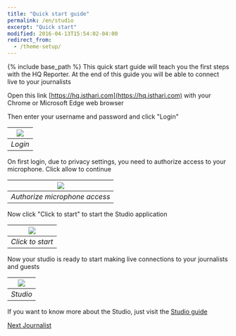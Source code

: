 ```yaml
---
title: "Quick start guide"
permalink: /en/studio
excerpt: "Quick start"
modified: 2016-04-13T15:54:02-04:00
redirect_from:
  - /theme-setup/
---
```


{% include base_path %}
This quick start guide will teach you the first steps with the HQ Reporter. At the end of this guide you will be able to connect live to your journalists

Open this link [https://hq.isthari.com](https://hq.isthari.com) with your Chrome or Microsoft Edge web browser

Then enter your username and password and click "Login"

|![](../shared/login.png)|
|:--:|
|*Login*|


On first login, due to privacy settings, you need to authorize access to your microphone. Click allow to continue

|![](../shared/authorize.png)|
|:--:|
|*Authorize microphone access*|


Now click "Click to start" to start the Studio application

|![](../shared/click-to-start.png)
|:--:|
|*Click to start*|

Now your studio is ready to start making live connections to your journalists and guests

|![](studio.png)
|:--:|
|*Studio*|

If you want to know more about the Studio, just visit the [Studio guide](/user/studio)

[Next Journalist](../journalist-web)

